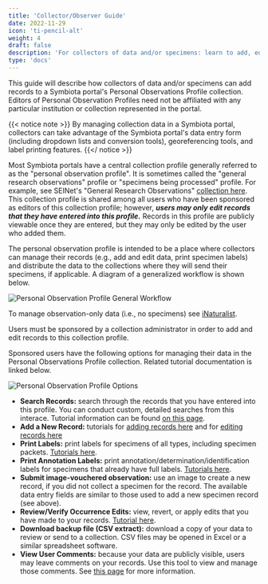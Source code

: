 ```yaml
---
title: 'Collector/Observer Guide'
date: 2022-11-29
icon: 'ti-pencil-alt'
weight: 4
draft: false
description: 'For collectors of data and/or specimens: learn to add, edit, and transfer your own collections in a Symbiota portal'
type: 'docs'
---
```


This guide will describe how collectors of data and/or specimens can add records to a Symbiota portal's Personal Observations Profile collection. Editors of Personal Observation Profiles need not be affiliated with any particular institution or collection represented in the portal.

{{< notice note >}}
By managing collection data in a Symbiota portal, collectors can take advantage of the Symbiota portal's data entry form (including dropdown lists and conversion tools), georeferencing tools, and label printing features.
{{</ notice >}}

Most Symbiota portals have a central collection profile generally referred to as the "personal observation profile". It is sometimes called the "general research observations" profile or "specimens being processed" profile. For example, see SEINet's "General Research Observations" [collection here](https://swbiodiversity.org/seinet/collections/misc/collprofiles.php?collid=102). This collection profile is shared among all users who have been sponsored as editors of this collection profile; however, ***users may only edit records that they have entered into this profile.*** Records in this profile are publicly viewable once they are entered, but they may only be edited by the user who added them.

The personal observation profile is intended to be a place where collectors can manage their records (e.g., add and edit data, print specimen labels) and distribute the data to the collections where they will send their specimens, if applicable. A diagram of a generalized workflow is shown below.

![Personal Observation Profile General Workflow](/symbiota-docs/images/persobsprofile.png)

To manage observation-only data (i.e., no specimens) see [iNaturalist](https://www.inaturalist.org/).

Users must be sponsored by a collection administrator in order to add and edit records to this collection profile.

Sponsored users have the following options for managing their data in the Personal Observations Profile collection. Related tutorial documentation is linked below.

![Personal Observation Profile Options](/symbiota-docs/images/persobsoptions.JPG)

* **Search Records:** search through the records that you have entered into this profile. You can conduct custom, detailed searches from this interace. Tutorial information can be found [on this page](https://biokic.github.io/symbiota-docs/editor/edit/).
* **Add a New Record:** tutorials for [adding records here](https://biokic.github.io/symbiota-docs/editor/add/full/) and for [editing records here](https://biokic.github.io/symbiota-docs/editor/edit/)
* **Print Labels:** print labels for specimens of all types, including specimen packets. [Tutorials here](https://biokic.github.io/symbiota-docs/editor/label/).
* **Print Annotation Labels:** print annotation/determination/identification labels for specimens that already have full labels. [Tutorials here](https://biokic.github.io/symbiota-docs/editor/label/annotation/).
* **Submit image-vouchered observation:** use an image to create a new record, if you did not collect a specimen for the record. The available data entry fields are similar to those used to add a new specimen record (see above).
* **Review/Verify Occurrence Edits:** view, revert, or apply edits that you have made to your records. [Tutorial here](https://biokic.github.io/symbiota-docs/coll_manager/review/).
* **Download backup file (CSV extract):** download a copy of your data to review or send to a collection. CSV files may be opened in Excel or a similar spreadsheet software.
* **View User Comments:** because your data are publicly visible, users may leave comments on your records. Use this tool to view and manage those comments. See [this page](https://biokic.github.io/symbiota-docs/coll_manager/comment/) for more information.